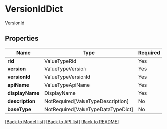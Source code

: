 # VersionIdDict

VersionId

## Properties
| Name | Type | Required | Description |
| ------------ | ------------- | ------------- | ------------- |
**rid** | ValueTypeRid | Yes |  |
**version** | ValueTypeVersion | Yes |  |
**versionId** | ValueTypeVersionId | Yes |  |
**apiName** | ValueTypeApiName | Yes |  |
**displayName** | DisplayName | Yes |  |
**description** | NotRequired[ValueTypeDescription] | No |  |
**baseType** | NotRequired[ValueTypeDataTypeDict] | No |  |


[[Back to Model list]](../../../../README.md#models-v2-link) [[Back to API list]](../../../../README.md#apis-v2-link) [[Back to README]](../../../../README.md)
